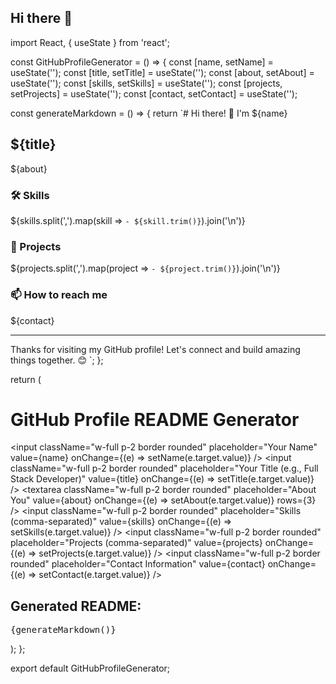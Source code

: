 ## Hi there 👋

import React, { useState } from 'react';

const GitHubProfileGenerator = () => {
  const [name, setName] = useState('');
  const [title, setTitle] = useState('');
  const [about, setAbout] = useState('');
  const [skills, setSkills] = useState('');
  const [projects, setProjects] = useState('');
  const [contact, setContact] = useState('');

  const generateMarkdown = () => {
    return `# Hi there! 👋 I'm ${name}

## ${title}

${about}

### 🛠 Skills
${skills.split(',').map(skill => `- ${skill.trim()}`).join('\n')}

### 🚀 Projects
${projects.split(',').map(project => `- ${project.trim()}`).join('\n')}

### 📫 How to reach me
${contact}

---
Thanks for visiting my GitHub profile! Let's connect and build amazing things together. 😊
`;
  };

  return (
    <div className="max-w-2xl mx-auto p-6 bg-gray-100 rounded-lg shadow-md">
      <h1 className="text-2xl font-bold mb-4">GitHub Profile README Generator</h1>
      <div className="space-y-4">
        <input
          className="w-full p-2 border rounded"
          placeholder="Your Name"
          value={name}
          onChange={(e) => setName(e.target.value)}
        />
        <input
          className="w-full p-2 border rounded"
          placeholder="Your Title (e.g., Full Stack Developer)"
          value={title}
          onChange={(e) => setTitle(e.target.value)}
        />
        <textarea
          className="w-full p-2 border rounded"
          placeholder="About You"
          value={about}
          onChange={(e) => setAbout(e.target.value)}
          rows={3}
        />
        <input
          className="w-full p-2 border rounded"
          placeholder="Skills (comma-separated)"
          value={skills}
          onChange={(e) => setSkills(e.target.value)}
        />
        <input
          className="w-full p-2 border rounded"
          placeholder="Projects (comma-separated)"
          value={projects}
          onChange={(e) => setProjects(e.target.value)}
        />
        <input
          className="w-full p-2 border rounded"
          placeholder="Contact Information"
          value={contact}
          onChange={(e) => setContact(e.target.value)}
        />
        <div className="bg-white p-4 rounded border">
          <h2 className="text-lg font-semibold mb-2">Generated README:</h2>
          <pre className="whitespace-pre-wrap">{generateMarkdown()}</pre>
        </div>
      </div>
    </div>
  );
};

export default GitHubProfileGenerator;
